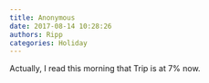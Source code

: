 ```yaml
---
title: Anonymous
date: 2017-08-14 10:28:26
authors: Ripp
categories: Holiday
---
```


 Actually, I read this morning that Trip is at 7% now.